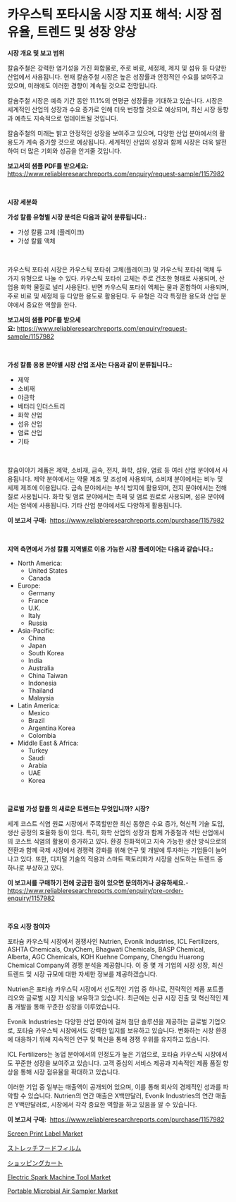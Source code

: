 <p><h1>카우스틱 포타시움 시장 지표 해석: 시장 점유율, 트렌드 및 성장 양상</h1></p><p><strong>시장 개요 및 보고 범위</strong></p>
<p><p>칼슘주철은 강력한 염기성을 가진 화합물로, 주로 비료, 세정제, 제지 및 섬유 등 다양한 산업에서 사용됩니다. 현재 칼슘주철 시장은 높은 성장률과 안정적인 수요를 보여주고 있으며, 미래에도 이러한 경향이 계속될 것으로 전망됩니다. </p><p>칼슘주철 시장은 예측 기간 동안 11.1%의 연평균 성장률을 기대하고 있습니다. 시장은 세계적인 산업의 성장과 수요 증가로 인해 더욱 번창할 것으로 예상되며, 최신 시장 동향과 예측도 지속적으로 업데이트될 것입니다. </p><p>칼슘주철의 미래는 밝고 안정적인 성장을 보여주고 있으며, 다양한 산업 분야에서의 활용도가 계속 증가할 것으로 예상됩니다. 세계적인 산업의 성장과 함께 시장은 더욱 발전하여 더 많은 기회와 성공을 안겨줄 것입니다.</p></p>
<p><strong>보고서의 샘플 PDF를 받으세요:</strong> <a href="https://www.reliableresearchreports.com/enquiry/request-sample/1157982">https://www.reliableresearchreports.com/enquiry/request-sample/1157982</a></p>
<p>&nbsp;</p>
<p><strong>시장 세분화</strong></p>
<p><strong>가성 칼륨 유형별 시장 분석은 다음과 같이 분류됩니다.:</strong></p>
<p><ul><li>가성 칼륨 고체 (플레이크)</li><li>가성 칼륨 액체</li></ul></p>
<p>&nbsp;</p>
<p><p>카우스틱 포타쉬 시장은 카우스틱 포타쉬 고체(플레이크) 및 카우스틱 포타쉬 액체 두 가지 유형으로 나눌 수 있다. 카우스틱 포타쉬 고체는 주로 건조한 형태로 사용되며, 산업용 화학 물질로 널리 사용된다. 반면 카우스틱 포타쉬 액체는 물과 혼합하여 사용되며, 주로 비료 및 세정제 등 다양한 용도로 활용된다. 두 유형은 각각 특정한 용도와 산업 분야에서 중요한 역할을 한다.</p></p>
<p><strong>보고서의 샘플 PDF를 받으세요:</strong>&nbsp;<a href="https://www.reliableresearchreports.com/enquiry/request-sample/1157982">https://www.reliableresearchreports.com/enquiry/request-sample/1157982</a></p>
<p>&nbsp;</p>
<p><strong> 가성 칼륨 응용 분야별 시장 산업 조사는 다음과 같이 분류됩니다.:</strong></p>
<p><ul><li>제약</li><li>소비재</li><li>야금학</li><li>베터리 인더스트리</li><li>화학 산업</li><li>섬유 산업</li><li>염료 산업</li><li>기타</li></ul></p>
<p>&nbsp;</p>
<p><p>칼슘이야기 제품은 제약, 소비재, 금속, 전지, 화학, 섬유, 염료 등 여러 산업 분야에서 사용됩니다. 제약 분야에서는 약물 제조 및 조성에 사용되며, 소비재 분야에서는 비누 및 세제 제조에 이용됩니다. 금속 분야에서는 부식 방지에 활용되며, 전지 분야에서는 전해질로 사용됩니다. 화학 및 염료 분야에서는 촉매 및 염료 원료로 사용되며, 섬유 분야에서는 염색에 사용됩니다. 기타 산업 분야에서도 다양하게 활용됩니다.</p></p>
<p><strong>이 보고서 구매:</strong>&nbsp; <a href="https://www.reliableresearchreports.com/purchase/1157982">https://www.reliableresearchreports.com/purchase/1157982</a></p>
<p>&nbsp;</p>
<p><strong>지역 측면에서 가성 칼륨 지역별로 이용 가능한 시장 플레이어는 다음과 같습니다.:</strong></p>
<p><ul>
    <li>
        North America:
        <ul>
            <li>United States</li>
            <li>Canada</li>
        </ul>
    </li>
    <li>
        Europe:
        <ul>
            <li>Germany</li>
            <li>France</li>
            <li>U.K.</li>
            <li>Italy</li>
            <li>Russia</li>
        </ul>
    </li>
    <li>
        Asia-Pacific:
        <ul>
            <li>China</li>
            <li>Japan</li>
            <li>South Korea</li>
            <li>India</li>
            <li>Australia</li>
            <li>China Taiwan</li>
            <li>Indonesia</li>
            <li>Thailand</li>
            <li>Malaysia</li>
        </ul>
    </li>
    <li>
        Latin America:
        <ul>
            <li>Mexico</li>
            <li>Brazil</li>
            <li>Argentina Korea</li>
            <li>Colombia</li>
        </ul>
    </li>
    <li>
        Middle East & Africa:
        <ul>
            <li>Turkey</li>
            <li>Saudi</li>
            <li>Arabia</li>
            <li>UAE</li>
            <li>Korea</li>
        </ul>
    </li>
    </ul></p>
<p>&nbsp;</p>
<p><strong>글로벌 가성 칼륨 의 새로운 트렌드는 무엇입니까? 시장?</strong></p>
<p><p>세계 코스트 식염 원료 시장에서 주목할만한 최신 동향은 수요 증가, 혁신적 기술 도입, 생산 공정의 효율화 등이 있다. 특히, 화학 산업의 성장과 함께 가중철과 석탄 산업에서의 코스트 식염의 활용이 증가하고 있다. 환경 친화적이고 지속 가능한 생산 방식으로의 전환과 함께 국제 시장에서 경쟁력 강화를 위해 연구 및 개발에 투자하는 기업들이 늘어나고 있다. 또한, 디지털 기술의 적용과 스마트 팩토리화가 시장을 선도하는 트렌드 중 하나로 부상하고 있다.</p></p>
<p><strong>이 보고서를 구매하기 전에 궁금한 점이 있으면 문의하거나 공유하세요.</strong>- <a href="https://www.reliableresearchreports.com/enquiry/pre-order-enquiry/1157982">https://www.reliableresearchreports.com/enquiry/pre-order-enquiry/1157982</a></p>
<p>&nbsp;</p>
<p><strong>주요 시장 참여자</strong></p>
<p><p>포타슘 카우스틱 시장에서 경쟁사인 Nutrien, Evonik Industries, ICL Fertilizers, ASHTA Chemicals, OxyChem, Bhagwati Chemicals, BASP Chemical, Alberta, AGC Chemicals, KOH Kuehne Company, Chengdu Huarong Chemical Company의 경쟁 분석을 제공합니다. 이 중 몇 개 기업의 시장 성장, 최신 트렌드 및 시장 규모에 대한 자세한 정보를 제공하겠습니다.</p><p>Nutrien은 포타슘 카우스틱 시장에서 선도적인 기업 중 하나로, 전략적인 제품 포트폴리오와 글로벌 시장 지식을 보유하고 있습니다. 최근에는 신규 시장 진출 및 혁신적인 제품 개발을 통해 꾸준한 성장을 이루었습니다.</p><p>Evonik Industries는 다양한 산업 분야에 걸쳐 첨단 솔루션을 제공하는 글로벌 기업으로, 포타슘 카우스틱 시장에서도 강력한 입지를 보유하고 있습니다. 변화하는 시장 환경에 대응하기 위해 지속적인 연구 및 혁신을 통해 경쟁 우위를 유지하고 있습니다.</p><p>ICL Fertilizers는 농업 분야에서의 인정도가 높은 기업으로, 포타슘 카우스틱 시장에서도 꾸준한 성장을 보여주고 있습니다. 고객 중심의 서비스 제공과 지속적인 제품 품질 향상을 통해 시장 점유율을 확대하고 있습니다.</p><p>이러한 기업 중 일부는 매출액이 공개되어 있으며, 이를 통해 회사의 경제적인 성과를 파악할 수 있습니다. Nutrien의 연간 매출은 X백만달러, Evonik Industries의 연간 매출은 Y백만달러로, 시장에서 각각 중요한 역할을 하고 있음을 알 수 있습니다.</p></p>
<p><strong>이 보고서 구매:</strong>&nbsp;&nbsp;<a href="https://www.reliableresearchreports.com/purchase/1157982">https://www.reliableresearchreports.com/purchase/1157982</a></p>
<p><p><a href="https://github.com/marloy8/Market-Research-Report-List-3/blob/main/screen-print-label-market.md">Screen Print Label Market</a></p><p><a href="https://github.com/dzy793153605/Market-Research-Report-List-1/blob/main/8706111191220.md">ストレッチフードフィルム</a></p><p><a href="https://github.com/oafhukehf4709715/Market-Research-Report-List-1/blob/main/8040674191219.md">ショッピングカート</a></p><p><a href="https://five-trouble-98a.notion.site/Electric-Spark-Machine-Tool-Market-Size-Market-Trends-and-Growth-Outlook-forecasted-for-period-fro-bde0c7613da644498e09aec45fc11c4e">Electric Spark Machine Tool Market</a></p><p><a href="https://nifty-kite-d51.notion.site/Portable-Microbial-Air-Sampler-Market-Size-Growth-and-Forecast-from-2024-2031-b3a2bd96b12f4ec68ba475bd888f2a32">Portable Microbial Air Sampler Market</a></p></p>
